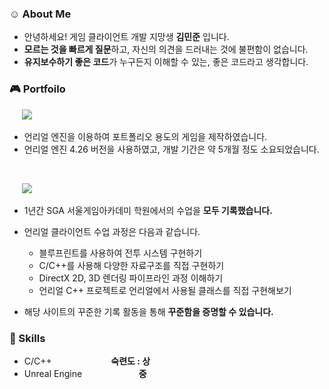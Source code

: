 ### :relaxed: About Me
- 안녕하세요! 게임 클라이언트 개발 지망생 **김민준** 입니다.
- **모르는 것을 빠르게 질문**하고, 자신의 의견을 드러내는 것에 불편함이 없습니다.
- **유지보수하기 좋은 코드**가 누구든지 이해할 수 있는, 좋은 코드라고 생각합니다.

### :video_game: Portfoilo
&nbsp;&nbsp;&nbsp;&nbsp; <a href="https://www.youtube.com/watch?v=u4OnGhBgEmg&t=66s" target="_blank"><img src="https://img.shields.io/badge/언리얼 포트폴리오-808080?style=for-the-badge&logo=unrealengine&logoColor=white"/></a>
     
+ 언리얼 엔진을 이용하여 포트폴리오 용도의 게임을 제작하였습니다.
+ 언리얼 엔진 4.26 버전을 사용하였고, 개발 기간은 약 5개월 정도 소요되었습니다.
<br/>

&nbsp;&nbsp;&nbsp;&nbsp; <a href="https://jooooon.notion.site/1a6945db289f43bf8ff18b0e869fad6d" target="_blank"><img src="https://img.shields.io/badge/공부기록-808080?style=for-the-badge&logo=notion&logoColor=white"/></a>

+ 1년간 SGA 서울게임아카데미 학원에서의 수업을 **모두 기록했습니다.**
+ 언리얼 클라이언트 수업 과정은 다음과 같습니다.
     + 블루프린트를 사용하여 전투 시스템 구현하기
     + C/C++를 사용해 다양한 자료구조를 직접 구현하기
     + DirectX 2D, 3D 렌더링 파이프라인 과정 이해하기
     + 언리얼 C++ 프로젝트로 언리얼에서 사용될 클래스를 직접 구현해보기 

+ 해당 사이트의 꾸준한 기록 활동을 통해 **꾸준함을 증명할 수 있습니다.**

### :stars: Skills
- C/C++ &nbsp;&nbsp;&nbsp;&nbsp;&nbsp;&nbsp;&nbsp;&nbsp;&nbsp;&nbsp;&nbsp;&nbsp;&nbsp;&nbsp;&nbsp;&nbsp;&nbsp;&nbsp;&nbsp;&nbsp;&nbsp;&nbsp;&nbsp;**숙련도 : 상**
- Unreal Engine &nbsp;&nbsp;&nbsp;&nbsp;&nbsp;&nbsp;&nbsp;&nbsp;&nbsp;&nbsp;&nbsp;&nbsp;&nbsp;&nbsp;&nbsp;&nbsp;&nbsp;&nbsp;&nbsp;&nbsp;&nbsp;&nbsp;**중**
